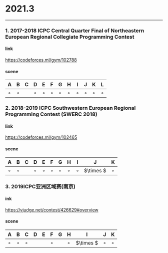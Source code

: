 # 2021.3

----

### 1. 2017-2018 ICPC Central Quarter Final of Northeastern European Regional Collegiate Programming Contest

#### link

https://codeforces.ml/gym/102788

#### scene

| A       | B       | C    | D       | E       | F       | G       | H       | I       | J       | K       | L       |
| ------- | ------- | ---- | ------- | ------- | ------- | ------- | ------- | ------- | ------- | ------- | ------- |
| $\circ$ | $\circ$ |      | $\circ$ | $\circ$ | $\circ$ | $\circ$ | $\circ$ | $\circ$ | $\circ$ | $\circ$ | $\circ$ |

### 2. 2018-2019 ICPC Southwestern European Regional Programming Contest (SWERC 2018)

#### link 

https://codeforces.ml/gym/102465

#### scene

| A       | B       | C    | D       | E       | F       | G       | H       | I       | J         | K       |
| ------- | ------- | ---- | ------- | ------- | ------- | ------- | ------- | ------- | --------- | ------- |
| $\circ$ | $\circ$ |      | $\circ$ | $\circ$ | $\circ$ | $\circ$ | $\circ$ | $\circ$ | $\times $ | $\circ$ |

### 3. 2019ICPC亚洲区域赛(南京)

#### ink 

https://vjudge.net/contest/426629#overview

#### scene

| A       | B       | C       | D    | E    | F       | G    | H       | I         | J       | K       |
| ------- | ------- | ------- | ---- | ---- | ------- | ---- | ------- | --------- | ------- | ------- |
| $\circ$ | $\circ$ | $\circ$ |      |      | $\circ$ |      | $\circ$ | $\times $ | $\circ$ | $\circ$ |

